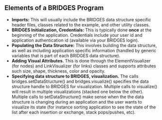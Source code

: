 ## Elements of a BRIDGES Program

-   **Imports:** This will usually include the BRIDGES data structure specific header files, classes related to the example, and other utility classes.
-   **BRIDGES Initialization, Credentials:** This is typically done **once** at the beginning of the application. Credentials include your user id and application authentication id (available via your BRIDGES login).
-   **Populating the Data Structure:** This involves building the data structure, as well as including application specific information (handled by generic variables that is part of each BRIDGES data structure).
-   **Adding Visual Attributes.** This is done through the ElementVisualizer (for nodes) and LinkVisualizer (for links) classes and supports attributes such size, shape, thickness, color and opacity.
-   **Specifying data structure to BRIDGES, visualization.** The calls bridges.setDataStructure() and bridges.visualize() specifies the data structure handle to BRIDGES for visualization. Multiple calls to visualize() will result in multiple visualizations (stacked one below the other). Multiple calls to setDataStructure() make sense when the the data structure is changing during an application and the user wants to visualize its state (for instance sorting application to see the state of the list after each insertion or exchange, stack pops/pushes, etc).